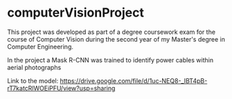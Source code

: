# computerVisionProject

This project was developed as part of a degree coursework exam for the course of Computer Vision during the second year of my Master's degree in Computer Engineering.

In the project a Mask R-CNN was trained to identify power cables within aerial photographs

Link to the model: https://drive.google.com/file/d/1uc-NEQ8-_IBT4pB-rT7katcRlWOEiPFU/view?usp=sharing 
